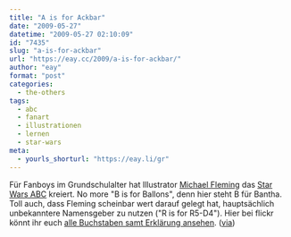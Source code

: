 ```yaml
---
title: "A is for Ackbar"
date: "2009-05-27"
datetime: "2009-05-27 02:10:09"
id: "7435"
slug: "a-is-for-ackbar"
url: "https://eay.cc/2009/a-is-for-ackbar/"
author: "eay"
format: "post"
categories:
  - the-others
tags:
  - abc
  - fanart
  - illustrationen
  - lernen
  - star-wars
meta:
  - yourls_shorturl: "https://eay.li/gr"
---
```


Für Fanboys im Grundschulalter hat Illustrator [Michael Fleming](http://tweedlebop.com/) das [Star Wars ABC](http://www.flickr.com/photos/tweedlebopper/sets/72157600166417445/detail/) kreiert. No more "B is for Ballons", denn hier steht B für Bantha. Toll auch, dass Fleming scheinbar wert darauf gelegt hat, hauptsächlich unbekanntere Namensgeber zu nutzen ("R is for R5-D4"). Hier bei flickr könnt ihr euch [alle Buchstaben samt Erklärung ansehen](http://www.flickr.com/photos/tweedlebopper/sets/72157600166417445/detail/). ([via](http://daringfireball.net/linked/2009/05/26/star-wars-abc))
